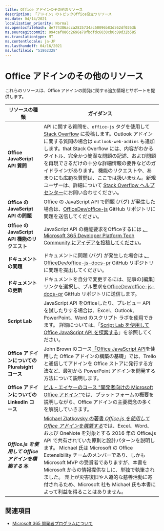 ```yaml
---
title: Office アドインのその他のリソース
description: 「アドイン」のトピックOffice役立つリソース
ms.date: 04/14/2021
localization_priority: Normal
ms.openlocfilehash: de774386acca2825734ac50096b83d562df0263b
ms.sourcegitcommit: 094caf086c2696e78fbdfdc6030cb0c89d32b585
ms.translationtype: MT
ms.contentlocale: ja-JP
ms.lasthandoff: 04/16/2021
ms.locfileid: "51862328"
---
```

# <a name="office-add-ins-additional-resources"></a>Office アドインのその他のリソース

これらのリソースは、Office アドインの開発に関する追加情報とサポートを提供します。

|**リソースの種類**|**ガイダンス**|
|-----------------|------------|
|**Office JavaScript API 質問** | API に関する質問を、`office-js` タグを使用して [Stack Overflow](https://stackoverflow.com/questions/tagged/office-js) に投稿します。Outlook アドインに関する質問の場合は `outlook-web-addins` も追加します。that Stack Overflow には、内容がわかるタイトル、完全かつ簡潔な問題の記述、および問題を再現できるだけの十分な詳細情報の要件などのガイドラインがあります。 機能のリクエストや、あまりにも広範な質問は、ここでは扱いません。新規ユーザーは、詳細について [Stack Overflow ヘルプ センター](https://stackoverflow.com/help/how-to-ask)にお問い合わせください。|
|**Office の JavaScript API の問題**| Office の JavaScript API で問題 (バグ) が発生した場合は、<a href="https://github.com/officedev/office-js/issues" target="_blank">OfficeDev/office-js</a> GitHub リポジトリに問題を送信してください。|
|**Office の JavaScript API 機能のリクエスト**| JavaScript API の機能要求をOfficeするには [、Microsoft 365 Developer Platform Tech Community にアイデアを投稿してください](https://techcommunity.microsoft.com/t5/microsoft-365-developer-platform/idb-p/Microsoft365DeveloperPlatform)。|
|**ドキュメントの問題**| ドキュメントに問題 (バグ) が発生した場合は <a href="https://github.com/officedev/office-js-docs-pr/issues" target="_blank">、OfficeDev/office-js-docs-pr</a> GitHub リポジトリに問題を提出してください。|
|**ドキュメントの更新**| ドキュメントを自分で変更するには、記事の[編集] リンクを選択し、プル要求を<a href="https://github.com/officedev/office-js-docs-pr" target="_blank">OfficeDev/office-js-docs-pr</a> GitHub リポジトリに送信します。|
|**Script Lab**| JavaScript API をOfficeしたり、プレビュー API を試したりする場合は、Excel、Outlook、PowerPoint、Word のスクリプト ラボを使用できます。 詳細については、「[Script Lab を使用して Office JavaScript API を探索する](../overview/explore-with-script-lab.md)」を参照してください。 |
|**Office アドインについての Pluralsight コース**| John Brown のコース<a href="https://www.pluralsight.com/courses/build-office-addins-js-api" target="_blank">「Office JavaScript API</a>を使用した Office アドインの構築の基礎」では、Trello と通信してアドインを Office ストアに発行する方法など、最初から PowerPoint アドインを開発する方法について説明します。|
|**Office アドインについての LinkedIn コース**| <a href="https://www.linkedin.com/learning/microsoft-office-add-ins-for-developers/microsoft-office-add-ins?u=3322">ビル・エイヤーのコース "開発者向けの Microsoft Office アドイン"</a>では、プラットフォームの概要を説明しながら、Office アドインの主要概念の多くを解説していきます。|
|***Office.js を使用して Office アドインを構築する* 本**| <a href="https://leanpub.com/buildingofficeaddins">Michael Zlatkovsky の著書 *Office.js を使用して Office アドインを構築する*</a>では、Excel、Word、および OneNote を対象とする 2016 年の Office.js API で共有されていた原則と設計パターンを説明します。 Michael 氏は Microsoft の Office Extensibility チームのメンバーであり、しかも Microsoft MVP の受賞者でありますが、本書を Microsoft からの情報提供なしに、単独で執筆されました。 売上が災害復旧や人道的な慈善活動に寄付されるため、Microsoft 社も Michael 氏も本書によって利益を得ることはありません。|

## <a name="see-also"></a>関連項目
- [Microsoft 365 開発者プログラムについて](https://developer.microsoft.com/microsoft-365/dev-program)